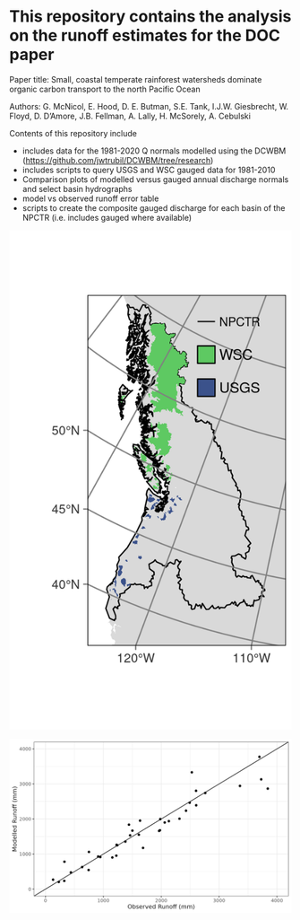 # This repository contains the analysis on the runoff estimates for the DOC paper

Paper title: Small, coastal temperate rainforest watersheds dominate organic carbon transport to the north Pacific Ocean

Authors: G. McNicol, E. Hood, D. E. Butman, S.E. Tank, I.J.W. Giesbrecht, W. Floyd, D. D’Amore, J.B. Fellman, A. Lally, H. McSorely, A. Cebulski

Contents of this repository include

- includes data for the 1981-2020 Q normals modelled using the DCWBM (https://github.com/jwtrubil/DCWBM/tree/research)
- includes scripts to query USGS and WSC gauged data for 1981-2010 
- Comparison plots of modelled versus gauged annual discharge normals and select basin hydrographs
- model vs observed runoff error table 
- scripts to create the composite gauged discharge for each basin of the NPCTR (i.e. includes gauged where available)

![Study Domain](plots/gauge_basin_map.png)

![Model Assessment](plots/obs_mod_annual_runoff_1981_2010_cal_only.png)
